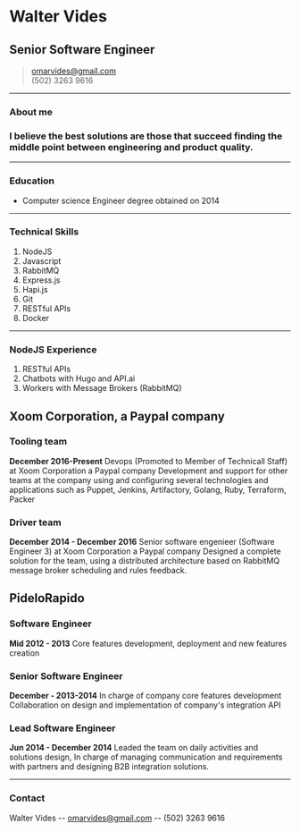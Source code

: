 # Walter Vides
## Senior Software Engineer

> [omarvides@gmail.com](omarvides@gmail.com)  
> (502) 3263 9616


------

### About me

### I believe the best solutions are those that succeed finding the middle point between engineering and product quality.

------

### Education

* Computer science Engineer degree obtained on 2014
------

### Technical Skills

1. NodeJS
1. Javascript
1. RabbitMQ
1. Express.js
1. Hapi.js
1. Git
1. RESTful APIs
1. Docker

------

### NodeJS Experience

1. RESTful APIs
1. Chatbots with Hugo and API.ai
1. Workers with Message Brokers (RabbitMQ)

## Xoom Corporation, a Paypal company

### Tooling team
__December 2016-Present__
Devops (Promoted to Member of Technicall Staff) at Xoom Corporation a Paypal company
  Development and support for other teams at the company using and configuring several technologies and applications such as Puppet, Jenkins, Artifactory, Golang, Ruby, Terraform, Packer

### Driver team
__December 2014 - December 2016__
Senior software engenieer (Software Engineer 3) at Xoom Corporation a Paypal company
  Designed a complete solution for the team, using a distributed architecture based on RabbitMQ message broker scheduling and rules feedback.


## PideloRapido

### Software Engineer
  __Mid 2012 - 2013__
  Core features development, deployment and new features creation

### Senior Software Engineer
  __December - 2013-2014__
  In charge of company core features development
  Collaboration on design and implementation of company's integration API

### Lead Software Engineer
  __Jun 2014 - December 2014__
  Leaded the team on daily activities and solutions design, In charge of managing communication and requirements with partners and designing B2B integration solutions.

------

### Contact

Walter Vides -- [omarvides@gmail.com](omarvides@gmail.com) -- (502) 3263 9616
